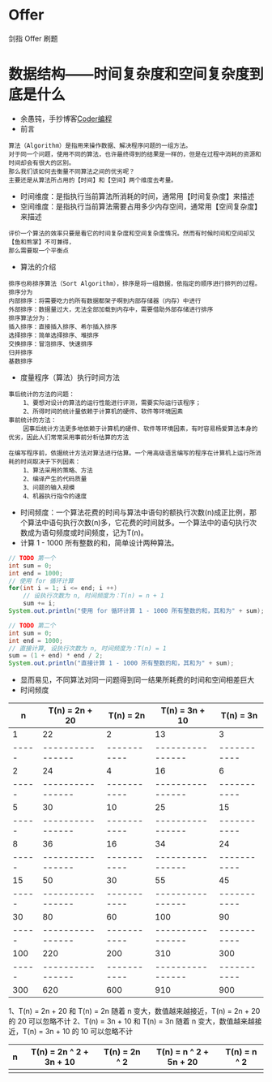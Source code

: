 # Offer
剑指 Offer 刷题

# 数据结构——时间复杂度和空间复杂度到底是什么
- 余愚钝，手抄博客[Coder编程](https://www.cnblogs.com/coder-programming/p/11093608.html)
- 前言
```
算法（Algorithm）是指用来操作数据、解决程序问题的一组方法。
对于同一个问题，使用不同的算法，也许最终得到的结果是一样的，但是在过程中消耗的资源和时间却会有很大的区别。
那么我们该如何去衡量不同算法之间的优劣呢？
主要还是从算法所占用的【时间】和【空间】两个维度去考量。
```
- 时间维度：是指执行当前算法所消耗的时间，通常用【时间复杂度】来描述
- 空间维度：是指执行当前算法需要占用多少内存空间，通常用【空间复杂度】来描述
```
评价一个算法的效率只要是看它的时间复杂度和空间复杂度情况。然而有时候时间和空间却又【鱼和熊掌】不可兼得，
那么需要取一个平衡点
```
- 算法的介绍
```
排序也称排序算法（Sort Algorithm），排序是将一组数据，依指定的顺序进行排列的过程。
排序分为
内部排序：将需要吃力的所有数据都架子啊到内部存储器（内存）中进行
外部排序：数据量过大，无法全部加载到内存中，需要借助外部存储进行排序
排序算法分为：
插入排序：直接插入排序、希尔插入排序
选择排序：简单选择排序、堆排序
交换排序：冒泡排序、快速排序
归并排序
基数排序
```
- 度量程序（算法）执行时间方法
```
事后统计的方法的问题：
    1、要想对设计的算法的运行性能进行评测，需要实际运行该程序；
    2、所得时间的统计量依赖于计算机的硬件、软件等环境因素
事前统计的方法：
    因事后统计方法更多地依赖于计算机的硬件、软件等环境因素，有时容易杨爱算法本身的优劣，因此人们常常采用事前分析估算的方法

在编写程序前，依据统计方法对算法进行估算。一个用高级语言编写的程序在计算机上运行所消耗的时间取决于下列因素：
    1、算法采用的策略、方法
    2、编译产生的代码质量
    3、问题的输入规模
    4、机器执行指令的速度
```
- 时间频度：一个算法花费的时间与算法中语句的额执行次数(n)成正比例，那个算法中语句执行次数(n)多，它花费的时间就多。一个算法中的语句执行次数成为语句频度或时间频度，记为T(n)。
- 计算 1 - 1000 所有整数的和，简单设计两种算法。
```Java
// TODO 第一个
int sum = 0;
int end = 1000;
// 使用 for 循环计算
for(int i = 1; i <= end; i ++)
	// 设执行次数为 n, 时间频度为：T(n) = n + 1
	sum += i;
System.out.println("使用 for 循环计算 1 - 1000 所有整数的和，其和为" + sum);

```
```Java
// TODO 第二个
int sum = 0;
int end = 1000;
// 直接计算, 设执行次数为 n, 时间频度为：T(n) = 1
sum = (1 + end) * end / 2;
System.out.println("直接计算 1 - 1000 所有整数的和，其和为" + sum);

```
- 显而易见，不同算法对同一问题得到同一结果所耗费的时间和空间相差巨大
- 时间频度

|  n  | T(n) = 2n + 20 | T(n) = 2n | T(n) = 3n + 10 | T(n) = 3n |
|-----|----------------|-----------|----------------|-----------|
|   1 |             22 |         2 |             13 |         3 |
|-----|----------------|-----------|----------------|-----------|
|   2 |             24 |         4 |             16 |         6 |
|-----|----------------|-----------|----------------|-----------|
|   5 |             30 |        10 |             25 |        15 |
|-----|----------------|-----------|----------------|-----------|
|   8 |             36 |        16 |             34 |        24 |
|-----|----------------|-----------|----------------|-----------|
|  15 |             50 |        30 |             55 |        45 |
|-----|----------------|-----------|----------------|-----------|
|  30 |             80 |        60 |            100 |        90 |
|-----|----------------|-----------|----------------|-----------|
| 100 |            220 |       200 |            310 |       300 |
|-----|----------------|-----------|----------------|-----------|
| 300 |            620 |       600 |            910 |       900 |

1、T(n) = 2n + 20 和 T(n) = 2n 随着 n 变大，数值越来越接近，T(n) = 2n + 20 的 20 可以忽略不计
2、T(n) = 3n + 10 和 T(n) = 3n 随着 n 变大，数值越来越接近，T(n) = 3n + 10 的 10 可以忽略不计

| n | T(n) = 2n ^ 2 + 3n + 10 | T(n) = 2n ^ 2 | T(n) = n ^ 2 + 5n + 20 | T(n) = n ^ 2 |
|---|-------------------------|---------------|------------------------|--------------|
|   |                         |               |                        |              |